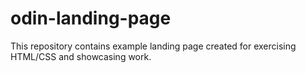 # odin-landing-page
 This repository contains example landing page created for exercising HTML/CSS and showcasing work.
